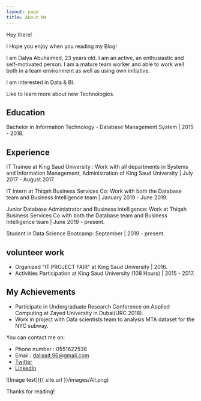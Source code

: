 ```yaml
---
layout: page
title: About Me
---
```


<p class="message">
Hey there!

I Hope you enjoy when you reading my Blog!
</p>

I am Dalya Abuhaimed, 23 years old. I am an active, an enthusiastic and self-motivated person. I am a mature team worker and able to work well both in a team environment as well as using own initiative.

I am interested in Data & BI.

Like to learn more about new Technologies.


## Education

Bachelor in Information Technology - Database Management System  |  2015 - 2018.

## Experience

IT Trainee at King Saud University :
Work with all departments in Systems and Information Management, Administration of King Saud University |  July 2017 - August 2017.


IT Intern at Thiqah Business Services Co:
Work with both the Database team and Business Intelligence team  |  January 2019 - June 2019.


Junior Database Administrator and Business intelligence:
Work at Thiqah Business Services Co with both the Database team and Business Intelligence team  |  June 2019 -  present.


Student in Data Science Bootcamp:
September   |  2019 -  present.

## volunteer work

* Organized "IT PROJECT FAIR" at King Saud University | 2016.
* Activities Participation at King Saud University (108 Hours)  |  2015 - 2017.

## My Achievements

* Participate in Undergraduate Research Conference on Applied Computing at Zayed University in Dubai(URC 2018).
* Work in project with Data scientists team to analysis MTA dataset for the NYC subway.


You can contact me on:

* Phone number : 0551622538
* Email : daliaait.96@gmail.com
* [Twitter](https://twitter.com/D_Abuhaimed)
* [LinkedIn](https://www.linkedin.com/in/dalia-abuhaimed-344535162/)

![Image test]({{ site.url }}/images/All.png)



Thanks for reading!
